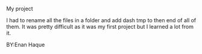 My project

I had to rename all the files in a folder and add dash tmp to then end of all of them.
It was pretty difficult as it was my first project but I learned a lot from it.

BY:Enan Haque


